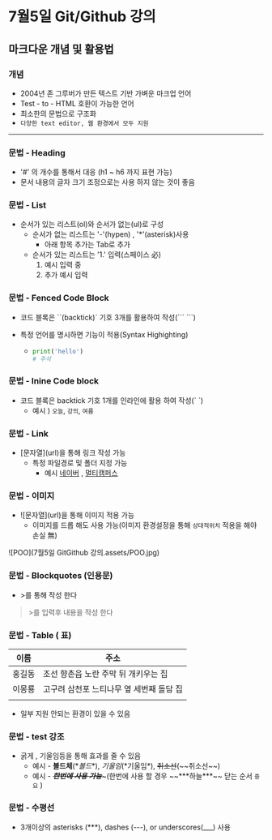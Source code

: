 # 7월5일 Git/Github 강의

## 마크다운 개념 및 활용법

### 개념

- 2004년 존 그루버가 만든 텍스트 기반 가벼운 마크업 언어
- Test - to - HTML 호환이 가능한 언어
- 최소한의 문법으로 구조화
- `다양한 text editor, 웹 환경에서 모두 지원`

---

### 문법 - Heading

- '#' 의 개수를 통해서 대응 (h1 ~ h6 까지 표현 가능)
- 문서 내용의 글자 크기 조정으로는 사용 하지 않는 것이 좋음

### 문법 - List

- 순서가 있는 리스트(ol)와 순서가 없는(ul)로 구성
  - 순서가 없는 리스트는 '-'(hypen) , '*'(asterisk)사용
    - 아래 항목 추가는 Tab로 추가
  - 순서가 있는 리스트는 '1.' 입력(스페이스 必)
    1. 예시 입력 중
    2. 추가 예시 입력

### 문법 - Fenced Code Block

- 코드 블록은 ``(backtick)` 기호 3개를 활용하여 작성(\``` ```)

- 특정 언어를 명시하면 기능이 적용(Syntax Highighting)
  
  - ```python
    print('hello')
    # 주석
    ```

### 문법 - lnine Code block

- 코드 블록은 backtick 기호 1개를 인라인에 활용 하여 작성(\` `)
  - 예시 ) `오늘`, `강의`, `여름`

### 문법 - Link

- \[문자열](url)을 통해 링크 작성 가능
  - 특정 파일경로 및 폴더 지정 가능
    - 예시 [네이버](https://www.naver.com) , [멀티캠퍼스](https://www.multicampus.com/) 

### 문법 - 이미지

- \!\[문자열](url)을 통해 이미지 적용 가능
  - 이미지를 드롭 해도 사용 가능(이미지 환경설정을 통해 `상대적위치` 적용을 해야 손실 無)

![POO](7월5일 GitGithub 강의.assets/POO.jpg)

### 문법 - Blockquotes (인용문)

- \>를 통해 작성 한다

> \>를 입력후 내용을 작성 한다

### 문법 - Table ( 표)

| 이름  | 주소                      |
| --- | ----------------------- |
| 홍길동 | 조선 향촌읍 노란 주막 뒤 개키우는 집   |
| 이몽룡 | 고구려 삼천포 느티나무 옆 세번째 돌담 집 |
|     |                         |

- 일부 지원 안되는 환경이 있을 수 있음

### 문법 - test 강조

- 굵게 , 기울임등을 통해 효과를 줄 수 있음 
  - 예시 - **볼드체**(\**볼드**), *기울임*(\*기울임*), ~~취소선~~(\~~취소선~~)
  - 예시 - ~~***한번에 사용 가능***~~~(한번에 사용 할 경우 \~~\*\*\*하늘\*\*\*\~~ 닫는 순서 `중요`  )

### 문법 - 수평선

- 3개이상의 asterisks (\***), dashes (\---), or underscores(\___) 사용
